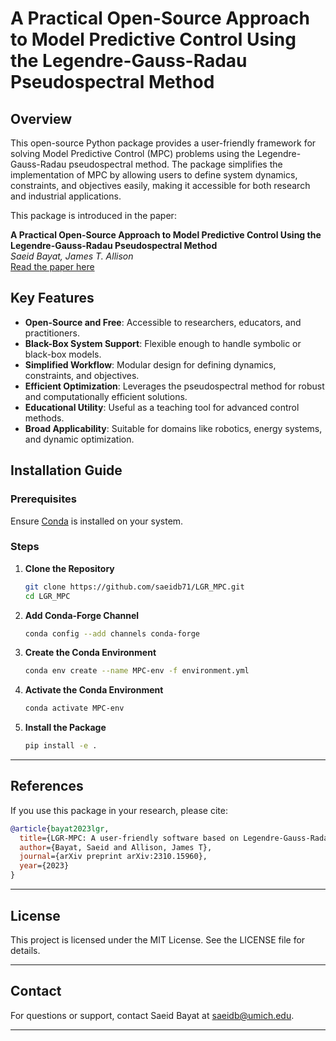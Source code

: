 # A Practical Open-Source Approach to Model Predictive Control Using the Legendre-Gauss-Radau Pseudospectral Method

## Overview

This open-source Python package provides a user-friendly framework for solving Model Predictive Control (MPC) problems using the Legendre-Gauss-Radau pseudospectral method. The package simplifies the implementation of MPC by allowing users to define system dynamics, constraints, and objectives easily, making it accessible for both research and industrial applications.

This package is introduced in the paper:

**A Practical Open-Source Approach to Model Predictive Control Using the Legendre-Gauss-Radau Pseudospectral Method**  
_Saeid Bayat, James T. Allison_  
[Read the paper here](https://arxiv.org/abs/2310.15960)

## Key Features

- **Open-Source and Free**: Accessible to researchers, educators, and practitioners.
- **Black-Box System Support**: Flexible enough to handle symbolic or black-box models.
- **Simplified Workflow**: Modular design for defining dynamics, constraints, and objectives.
- **Efficient Optimization**: Leverages the pseudospectral method for robust and computationally efficient solutions.
- **Educational Utility**: Useful as a teaching tool for advanced control methods.
- **Broad Applicability**: Suitable for domains like robotics, energy systems, and dynamic optimization.

## Installation Guide

### Prerequisites
Ensure [Conda](https://docs.conda.io/en/latest/) is installed on your system.

### Steps
1. **Clone the Repository**
   ```bash
   git clone https://github.com/saeidb71/LGR_MPC.git
   cd LGR_MPC
   ```

2. **Add Conda-Forge Channel**
   ```bash
   conda config --add channels conda-forge
   ```

3. **Create the Conda Environment**
   ```bash
   conda env create --name MPC-env -f environment.yml
   ```

4. **Activate the Conda Environment**
   ```bash
   conda activate MPC-env
   ```

5. **Install the Package**
   ```bash
   pip install -e .
   ```

---

## References

If you use this package in your research, please cite:

```bibtex
@article{bayat2023lgr,
  title={LGR-MPC: A user-friendly software based on Legendre-Gauss-Radau pseudo spectral method for solving Model Predictive Control problems},
  author={Bayat, Saeid and Allison, James T},
  journal={arXiv preprint arXiv:2310.15960},
  year={2023}
}
```

---

## License

This project is licensed under the MIT License. See the LICENSE file for details.

---

## Contact

For questions or support, contact Saeid Bayat at [saeidb@umich.edu](mailto:saeidb@umich.edu).

---
